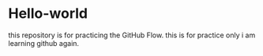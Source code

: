 # Hello-world
this repository is for practicing the GitHub Flow.
this is for practice only i am learning github again.
